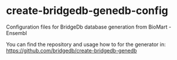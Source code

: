 # create-bridgedb-genedb-config

Configuration files for BridgeDb database generation from BioMart - Ensembl

You can find the repository and usage how to for the generator in: https://github.com/bridgedb/create-bridgedb-genedb

